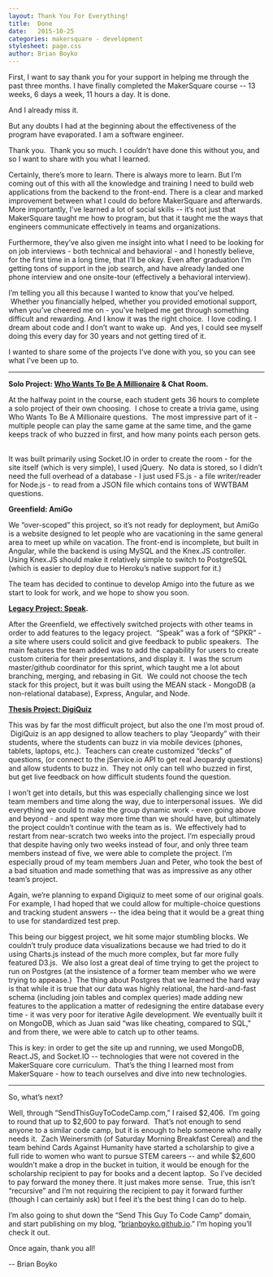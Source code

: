 ```yaml
---
layout: Thank You For Everything!
title:  Done
date:   2015-10-25
categories: makersquare - development
stylesheet: page.css
author: Brian Boyko
---
```


First, I want to say thank you for your support in helping me through the past three months. I have finally completed the MakerSquare course -- 13 weeks, 6 days a week, 11 hours a day. It is done.

And I already miss it.  

But any doubts I had at the beginning about the effectiveness of the program have evaporated. I am a software engineer.

Thank you.  Thank you so much. I couldn’t have done this without you, and so I want to share with you what I learned.  

Certainly, there’s more to learn. There is always more to learn. But I’m coming out of this with all the knowledge and training I need to build web applications from the backend to the front-end. There is a clear and marked improvement between what I could do before MakerSquare and afterwards. More importantly, I’ve learned a lot of social skills -- it’s not just that MakerSquare taught me how to program, but that it taught me the ways that engineers communicate effectively in teams and organizations.

Furthermore, they’ve also given me insight into what I need to be looking for on job interviews - both technical and behavioral - and I honestly believe, for the first time in a long time, that I’ll be okay. Even after graduation I’m getting tons of support in the job search, and have already landed one phone interview and one onsite-tour (effectively a behavioral interview).  

I’m telling you all this because I wanted to know that you’ve helped.  Whether you financially helped, whether you provided emotional support, when you’ve cheered me on - you’ve helped me get through something difficult and rewarding. And I know it was the right choice.  I love coding. I dream about code and I don’t want to wake up.  And yes, I could see myself doing this every day for 30 years and not getting tired of it.  

I wanted to share some of the projects I’ve done with you, so you can see what I’ve been up to.  

---

**Solo Project: [Who Wants To Be A Millionaire](http://wwtbam.herokuapp.com) & Chat Room.**

At the halfway point in the course, each student gets 36 hours to complete a solo project of their own choosing.  I chose to create a trivia game, using Who Wants To Be A Millionaire questions.  The most impressive part of it - multiple people can play the same game at the same time, and the game keeps track of who buzzed in first, and how many points each person gets.  

It was built primarily using Socket.IO in order to create the room - for the site itself (which is very simple), I used jQuery.  No data is stored, so I didn’t need the full overhead of a database - I just used FS.js - a file writer/reader for Node.js - to read from a JSON file which contains tons of WWTBAM questions.

**Greenfield: AmiGo**

We “over-scoped” this project, so it’s not ready for deployment, but AmiGo is a website designed to let people who are vacationing in the same general area to meet up while on vacation. The front-end is incomplete, but built in Angular, while the backend is using MySQL and the Knex.JS controller. Using Knex.JS should make it relatively simple to switch to PostgreSQL (which is easier to deploy due to Heroku’s native support for it.)

The team has decided to continue to develop Amigo into the future as we start to look for work, and we hope to show you soon.

**[Legacy Project: Speak](http://spkr.herokuapp.com/).**

After the Greenfield, we effectively switched projects with other teams in order to add features to the legacy project.  “Speak” was a fork of “SPKR” - a site where users could solicit and give feedback to public speakers.  The main features the team added was to add the capability for users to create custom criteria for their presentations, and display it.  I was the scrum master/github coordinator for this sprint, which taught me a lot about branching, merging, and rebasing in Git.  We could not choose the tech stack for this project, but it was built using the MEAN stack - MongoDB (a non-relational database), Express, Angular, and Node.

**[Thesis Project: DigiQuiz](http://dgqwz.herokuapp.com/)**

This was by far the most difficult project, but also the one I’m most proud of.  DigiQuiz is an app designed to allow teachers to play “Jeopardy” with their students, where the students can buzz in via mobile devices (phones, tablets, laptops, etc.).  Teachers can create customized “decks” of questions, (or connect to the jService.io API to get real Jeopardy questions) and allow students to buzz in.  They not only can tell who buzzed in first, but get live feedback on how difficult students found the question.

I won’t get into details, but this was especially challenging since we lost team members and time along the way, due to interpersonal issues.  We did everything we could to make the group dynamic work - even going above and beyond - and spent way more time than we should have, but ultimately the project couldn’t continue with the team as is.  We effectively had to restart from near-scratch two weeks into the project. I’m especially proud that despite having only two weeks instead of four, and only three team members instead of five, we were able to complete the project. I’m especially proud of my team members Juan and Peter, who took the best of a bad situation and made something that was as impressive as any other team’s project.

Again, we’re planning to expand Digiquiz to meet some of our original goals. For example, I had hoped that we could allow for multiple-choice questions and tracking student answers -- the idea being that it would be a great thing to use for standardized test prep.

This being our biggest project, we hit some major stumbling blocks. We couldn’t truly produce data visualizations because we had tried to do it using Charts.js instead of the much more complex, but far more fully featured D3.js.  We also lost a great deal of time trying to get the project to run on Postgres (at the insistence of a former team member who we were trying to appease.)  The thing about Postgres that we learned the hard way is that while it is true that our data was highly relational, the hard-and-fast schema (including join tables and complex queries) made adding new features to the application a matter of redesigning the entire database every time - it was very poor for iterative Agile development. We eventually built it on MongoDB, which as Juan said “was like cheating, compared to SQL,” and from there, we were able to catch up to other teams.  

This is key: in order to get the site up and running, we used MongoDB, React.JS, and Socket.IO -- technologies that were not covered in the MakerSquare core curriculum.  That’s the thing I learned most from MakerSquare - how to teach ourselves and dive into new technologies.  

---

So, what’s next?

Well, through “SendThisGuyToCodeCamp.com,” I raised $2,406\.  I’m going to round that up to $2,600 to pay forward.  That’s not enough to send anyone to a similar code camp, but it is enough to help someone who really needs it.  Zach Weinersmith (of Saturday Morning Breakfast Cereal) and the team behind Cards Against Humanity have started a scholarship to give a full ride to women who want to pursue STEM careers -- and while $2,600 wouldn’t make a drop in the bucket in tuition, it would be enough for the scholarship recipient to pay for books and a decent laptop.  So I’ve decided to pay forward the money there. It just makes more sense.  True, this isn’t “recursive” and I’m not requiring the recipient to pay it forward further (though I can certainly ask) but I feel it’s the best thing I can do to help.  

I’m also going to shut down the “Send This Guy To Code Camp” domain, and start publishing on my blog, “[brianboyko.github.io](http://brianboyko.github.io).” I’m hoping you’ll check it out.

Once again, thank you all!

-- Brian Boyko
